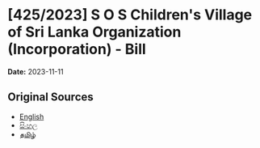 # [425/2023] S O S Children's Village of Sri Lanka Organization (Incorporation) - Bill

**Date:** 2023-11-11

## Original Sources

- [English](https://documents.gov.lk/view/bills/2023/11/425-2023_E.pdf)
- [සිංහල](https://documents.gov.lk/view/bills/2023/11/425-2023_S.pdf)
- [தமிழ்](https://documents.gov.lk/view/bills/2023/11/425-2023_T.pdf)
